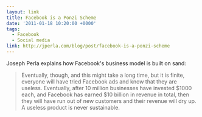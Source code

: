 ```yaml
---
layout: link
title: Facebook is a Ponzi Scheme
date: '2011-01-18 10:20:00 +0000'
tags:
  - Facebook
  - Social media
link: http://jperla.com/blog/post/facebook-is-a-ponzi-scheme
---
```

Joseph Perla explains how Facebook's business model is built on sand:

> Eventually, though, and this might take a long time, but it is finite, everyone will have tried Facebook ads and know that they are useless. Eventually, after 10 million businesses have invested $1000 each, and Facebook has earned $10 billion in revenue in total, then they will have run out of new customers and their revenue will dry up. A useless product is never sustainable.
